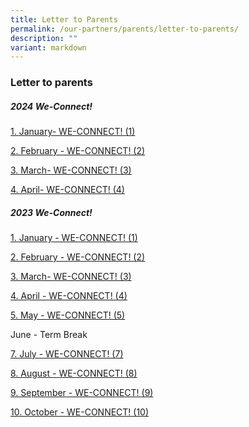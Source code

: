 ```yaml
---
title: Letter to Parents
permalink: /our-partners/parents/letter-to-parents/
description: ""
variant: markdown
---
```

### **Letter to parents**
##### **2024 We-Connect!**
[1. January- WE-CONNECT! (1)](/files/Letters%20to%20Parents/2024/2024_WE_CONNECT__1.pdf)

[2. February - WE-CONNECT! (2)](/files/WE_CONNECT___2_.pdf)

[3. March- WE-CONNECT! (3)](/files/WECONNECT___3__2024.pdf)

[4. April- WE-CONNECT! (4)](/files/WE_CONNECT___4__2024.pdf)

##### **2023 We-Connect!**
[1. January - WE-CONNECT! (1)](/files/Letters%20to%20Parents/2023/WE-CONNECT%201_final.pdf)

[2. February - WE-CONNECT! (2)](/files/Letters%20to%20Parents/2023/2023%20WE-CONNECT%202.pdf)

[3. March- WE-CONNECT! (3)](/files/Letters%20to%20Parents/2023/WECONNECT%203%202023_%20final.pdf)

[4. April - WE-CONNECT! (4)](/files/we-connect!%20(4)_%20final.pdf)

[5. May - WE-CONNECT! (5)](/files/we_connect!%20(5)_%202023.pdf)

June - Term Break <br>

[7. July - WE-CONNECT! (7)](/files/we-connect!%20(7)%202023_staff.pdf)

[8. August - WE-CONNECT! (8)](/files/WE-CONNECT!%20(8)%202023_Final%20(4).pdf)

[9. September - WE-CONNECT! (9)](/files/we-connect%20(9)%202023%20(002).pdf)

[10. October - WE-CONNECT! (10)](/files/we-connect%20(10)%202023%20final%20copy%20(2).pdf)